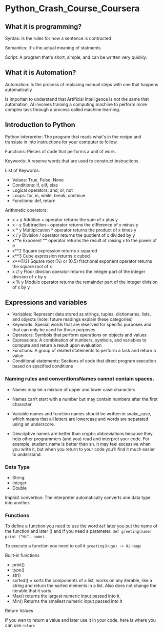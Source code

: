 # Python_Crash_Course_Coursera

## What it is programming?

Syntax: Is the rules for how a sentence is contructed

Semantics: It's the actual meaning of statments

Script: A program that's short, simple, and can be written very quickly.

## What it is Automation?

Automation: Is the process of replacing manual steps with one that happens automatically

Is importan to understand that Artificial Intelligence is not the same that automation, AI involves training a computing machine to perform more complex task through a process called machine learning.

## Introduction to Python

Python interpreter: The program that reads what's in the recipe and translate in into instructions for your computer to follow.

Functions: Pieces of code that performs a unit of work.
 
Keywords: A reserve words that are used to construct instructions.

List of Keywords:
- Values: True, False, None
- Conditions: if, elif, else
- Logical operators: and, or, not
- Loops: for, in, while, break, continue
- Functions: def, return

Arithmetic operators: 

- x + y            Addition + operator returns the sum of x plus y
- x - y             Subtraction - operator returns the difference of x minus y
- x * y            Multiplication * operator returns the product of x times y
- x / y             Division / operator returns the quotient of x divided by y
- x**e            Exponent ** operator returns the result of raising x to the power of e 
- x**2            Square expression returns x squared
- x**3            Cube expression returns x cubed
- x**(1/2)    Square root (½) or (0.5) fractional exponent operator returns the square root of x
- x // y           Floor division operator returns the integer part of the integer division of x by y
- x % y          Modulo operator returns the remainder part of the integer division of x by y

## Expressions and variables

- Variables: Represent data stored as strings, tuples, dictionaries, lists, and objects (note: future readings explain these categories)
- Keywords: Special words that are reserved for specific purposes and that can only be used for those purposes
- Operators: Symbols that perform operations on objects and values
- Expressions: A combination of numbers, symbols, and variables to compute and return a result upon evaluation
- Functions: A group of related statements to perform a task and return a value
- Conditional statements: Sections of code that direct program execution based on specified conditions

### Naming rules and conventionsNames cannot contain spaces.

- Names may be a mixture of upper and lower case characters.

- Names can’t start with a number but may contain numbers after the first character.

- Variable names and function names should be written in snake_case, which means that all letters are lowercase and words are separated using an underscore. 

- Descriptive names are better than cryptic abbreviations because they help other programmers (and you) read and interpret your code. For example, student_name is better than sn. It may feel excessive when you write it, but when you return to your code you’ll find it much easier to understand.

### Data Type

- String
- Integer
- Double

Implicit convertion: The interpreter automatically converts one data type into another.

### Functions

To define a function you need to use the word `def` later you put the name of the function and later () and if you need a parameter.
`def greeting(name)
print ("Hi", name)`.

To execute a function you need to call it 
`greeting(Hugo) -> Hi Hugo`

Built-in functions
- print()
- type()
- str()
- sorted() = sorts the components of a list, works on any iterable, like a string and return the sorted elements in a list. Also does not change the iterable that it sorts.
- Max() returns the largest numeric input passed into it.
- Min() Returns the smallest numeric input passed into it

Return Values

If you wan to return a value and later use it in your code, here is where you can use `return`
 